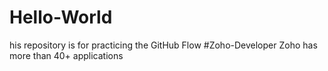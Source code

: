 # Hello-World
his repository is for practicing the GitHub Flow
#Zoho-Developer
Zoho has more than 40+ applications
